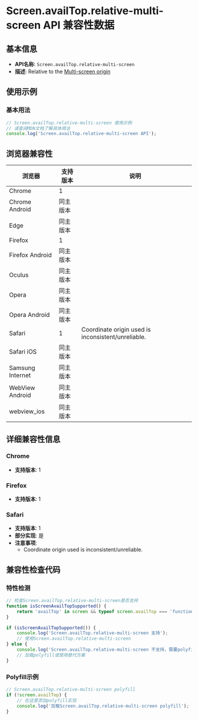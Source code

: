 # Screen.availTop.relative-multi-screen API 兼容性数据

## 基本信息

- **API名称**: `Screen.availTop.relative-multi-screen`
- **描述**: Relative to the [Multi-screen origin](https://developer.mozilla.org/docs/Web/API/Window_Management_API/Multi-screen_origin)

## 使用示例

### 基本用法

```javascript
// Screen.availTop.relative-multi-screen 使用示例
// 请查阅MDN文档了解具体用法
console.log('Screen.availTop.relative-multi-screen API');
```

## 浏览器兼容性

| 浏览器 | 支持版本 | 说明 |
|--------|----------|------|
| Chrome | 1 |  |
| Chrome Android | 同主版本 |  |
| Edge | 同主版本 |  |
| Firefox | 1 |  |
| Firefox Android | 同主版本 |  |
| Oculus | 同主版本 |  |
| Opera | 同主版本 |  |
| Opera Android | 同主版本 |  |
| Safari | 1 | Coordinate origin used is inconsistent/unreliable. |
| Safari iOS | 同主版本 |  |
| Samsung Internet | 同主版本 |  |
| WebView Android | 同主版本 |  |
| webview_ios | 同主版本 |  |

## 详细兼容性信息

### Chrome

- **支持版本**: 1

### Firefox

- **支持版本**: 1

### Safari

- **支持版本**: 1
- **部分实现**: 是
- **注意事项**:
  - Coordinate origin used is inconsistent/unreliable.

## 兼容性检查代码

### 特性检测

```javascript
// 检查Screen.availTop.relative-multi-screen是否支持
function isScreenAvailTopSupported() {
    return 'availTop' in screen && typeof screen.availTop === 'function';
}

if (isScreenAvailTopSupported()) {
    console.log('Screen.availTop.relative-multi-screen 支持');
    // 使用Screen.availTop.relative-multi-screen
} else {
    console.log('Screen.availTop.relative-multi-screen 不支持，需要polyfill');
    // 加载polyfill或使用替代方案
}
```

### Polyfill示例

```javascript
// Screen.availTop.relative-multi-screen polyfill
if (!screen.availTop) {
    // 在这里添加polyfill实现
    console.log('加载Screen.availTop.relative-multi-screen polyfill');
}
```


